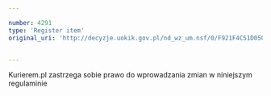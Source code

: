 ```yaml
---

number: 4291
type: 'Register item'
original_uri: 'http://decyzje.uokik.gov.pl/nd_wz_um.nsf/0/F921F4C51D050075C1257B1A00359E8D?OpenDocument'


---
```


Kurierem.pl zastrzega sobie prawo do wprowadzania zmian w niniejszym regulaminie
